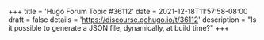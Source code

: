 +++
title = 'Hugo Forum Topic #36112'
date = 2021-12-18T11:57:58-08:00
draft = false
details = 'https://discourse.gohugo.io/t/36112'
description = "Is it possible to generate a JSON file, dynamically, at build time?"
+++

